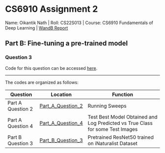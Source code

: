 # CS6910 Assignment 2
Name: Oikantik Nath | Roll: CS22S013 | Course: CS6910 Fundamentals of Deep Learning | [WandB Report](https://wandb.ai/dl_research/Testing/reports/CS6910-Assignment-2--VmlldzozOTQ4OTQ0?accessToken=2tquusi34lylzkeg6anhqvij3zsl2t25yfmo9h0jnec7i8ejhz3xhh11l5rga40q)



## Part B: Fine-tuning a pre-trained model
### Question 3
Code for this question can be accessed [here](https://github.com/oikn2018/CS6910_assignment_2/blob/main/PartB/a2_partB_pretrained.ipynb).

---
The codes are organized as follows:

| Question | Location | Function | 
|----------|----------|----------|
| Part A Question 2 | [Part_A_Question_2](https://github.com/oikn2018/CS6910_assignment_2/blob/main/PartA/q2_sweep.py) | Running Sweeps | 
| Part A Question 4 | [Part_A_Question_4](https://github.com/oikn2018/CS6910_assignment_2/blob/main/PartA/q4_test.py) | Test Best Model Obtained and Log Predicted vs True Class for some Test Images |
| Part B Question 3 | [Part_B_Question_3](https://github.com/oikn2018/CS6910_assignment_2/blob/main/PartB/a2_partB_pretrained.ipynb) | Pretrained ResNet50 trained on iNaturalist Dataset | 

